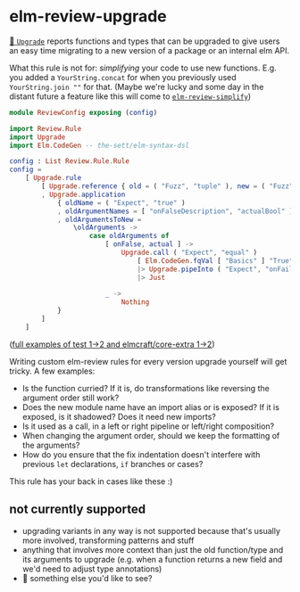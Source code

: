 # elm-review-upgrade

[🔧 `Upgrade`](https://package.elm-lang.org/packages/lue-bird/elm-review-upgrade/1.0.0/Upgrade/ "Provides automatic fixes") reports functions and types that can be upgraded to give users an easy time migrating to a new version of a package or an internal elm API.

What this rule is not for: _simplifying_ your code to use new functions.
E.g. you added a `YourString.concat` for when you previously used `YourString.join ""` for that.
(Maybe we're lucky and some day in the distant future a feature like this will come to [`elm-review-simplify`](https://dark.elm.dmy.fr/packages/jfmengels/elm-review-simplify/latest/))

```elm
module ReviewConfig exposing (config)

import Review.Rule
import Upgrade
import Elm.CodeGen -- the-sett/elm-syntax-dsl

config : List Review.Rule.Rule
config =
    [ Upgrade.rule
        [ Upgrade.reference { old = ( "Fuzz", "tuple" ), new = ( "Fuzz", "pair" ) }
        , Upgrade.application
            { oldName = ( "Expect", "true" )
            , oldArgumentNames = [ "onFalseDescription", "actualBool" ]
            , oldArgumentsToNew =
                \oldArguments ->
                    case oldArguments of
                        [ onFalse, actual ] ->
                            Upgrade.call ( "Expect", "equal" )
                                [ Elm.CodeGen.fqVal [ "Basics" ] "True", actual ]
                                |> Upgrade.pipeInto ( "Expect", "onFail" ) [ onFalse ]
                                |> Just
                        
                        _ ->
                            Nothing
            }
        ]
    ]
```
([full examples of test 1→2 and elmcraft/core-extra 1→2](https://github.com/lue-bird/elm-review-upgrade/blob/main/preview/src/ReviewConfig.elm))

Writing custom elm-review rules for every version upgrade yourself will get tricky.
A few examples:
- Is the function curried? If it is, do transformations like reversing the argument order still work?
- Does the new module name have an import alias or is exposed? If it is exposed, is it shadowed? Does it need new imports?
- Is it used as a call, in a left or right pipeline or left/right composition?
- When changing the argument order, should we keep the formatting of the arguments?
- How do you ensure that the fix indentation doesn't interfere with previous `let` declarations, `if` branches or cases?

This rule has your back in cases like these :)

## not currently supported
- upgrading variants in any way is not supported because that's usually more involved, transforming patterns and stuff
- anything that involves more context than just the old function/type and its arguments to upgrade (e.g. when a function returns a new field and we'd need to adjust type annotations)
- 👀 something else you'd like to see?
